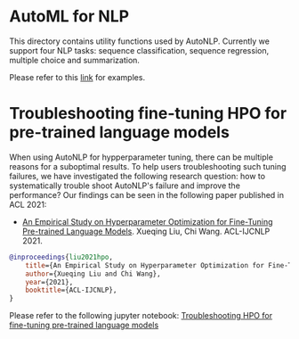 # AutoML for NLP

This directory contains utility functions used by AutoNLP. Currently we support four NLP tasks: sequence classification, sequence regression, multiple choice and summarization. 

Please refer to this [link](https://microsoft.github.io/FLAML/docs/Examples/AutoML-NLP) for examples.


# Troubleshooting fine-tuning HPO for pre-trained language models

When using AutoNLP for hypperparameter tuning, there can be multiple reasons for a suboptimal results. To help users troubleshooting such tuning failures, we have investigated the following research question: how to systematically trouble shoot AutoNLP's failure and improve the performance? Our findings can be seen in the following paper published in ACL 2021:

* [An Empirical Study on Hyperparameter Optimization for Fine-Tuning Pre-trained Language Models](https://arxiv.org/abs/2106.09204). Xueqing Liu, Chi Wang. ACL-IJCNLP 2021.

```bibtex
@inproceedings{liu2021hpo,
    title={An Empirical Study on Hyperparameter Optimization for Fine-Tuning Pre-trained Language Models},
    author={Xueqing Liu and Chi Wang},
    year={2021},
    booktitle={ACL-IJCNLP},
}
```

Please refer to the following jupyter notebook: [Troubleshooting HPO for fine-tuning pre-trained language models](https://github.com/microsoft/FLAML/blob/main/notebook/research/acl2021.ipynb)
